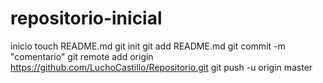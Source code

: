 # repositorio-inicial
inicio
touch README.md
git init
git add README.md
git commit -m "comentario"
git remote add origin https://github.com/LuchoCastillo/Repositorio.git
git push -u origin master
